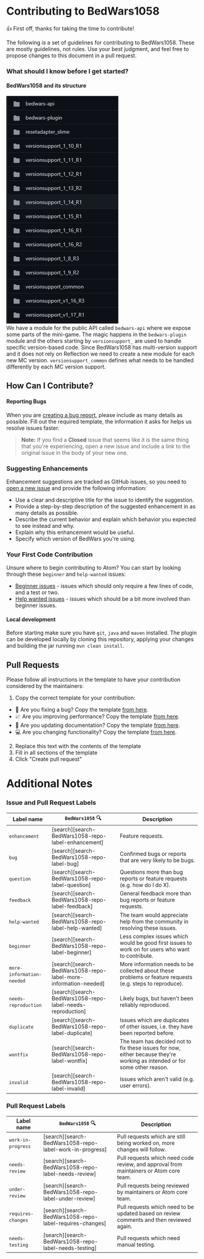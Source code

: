 # Contributing to BedWars1058
👍 First off, thanks for taking the time to contribute!

The following is a set of guidelines for contributing to BedWars1058. 
These are mostly guidelines, not rules. Use your best judgment, and feel free 
to propose changes to this document in a pull request.

### What should I know before I get started?
#### BedWars1058 and its structure

![Structure](.github/assets/contributing/structure.png)  
We have a module for the public API called `bedwars-api` where we expose 
some parts of the mini-game. The magic happens in the `bedwars-plugin`
module and the others starting by `versionsupport_` are used to handle specific
version-based code. Since BedWars1058 has multi-version support and it does not
rely on Reflection we need to create a new module for each new MC version.
`versionsupport_common` defines what needs to be handled differently 
by each MC version support.

## How Can I Contribute?
#### Reporting Bugs

When you are [creating a bug report](https://github.com/andrei1058/BedWars1058/issues/new), please include as many details as possible.
Fill out the required template, the information it asks for helps us resolve issues faster.

> **Note:** If you find a **Closed** issue that seems like it is the same thing that you're experiencing, open a new issue and include a link to the original issue in the body of your new one.

### Suggesting Enhancements
Enhancement suggestions are tracked as GitHub issues, so you need to 
[open a new issue](https://github.com/andrei1058/BedWars1058/issues/new) 
and provide the following information:  
- Use a clear and descriptive title for the issue to identify the suggestion.
- Provide a step-by-step description of the suggested enhancement in as many details as possible.
- Describe the current behavior and explain which behavior you expected to see instead and why.
- Explain why this enhancement would be useful.
- Specify which version of BedWars you're using.


### Your First Code Contribution
Unsure where to begin contributing to Atom? 
You can start by looking through these `beginner` and `help-wanted` issues:
- [Beginner issues](beginner) - issues which should only require a few lines of code, and a test or two.
- [Help wanted issues](help-wanted) - issues which should be a bit more involved than beginner issues.
  
  
#### Local development
Before starting make sure you have `git`, `java` and `maven` installed.
The plugin can be developed locally by cloning this repository, applying your
changes and building the jar running `mvn clean install`.


## Pull Requests
Please follow all instructions in the template to have your contribution
considered by the maintainers:
1. Copy the correct template for your contribution:
  - 🐛 Are you fixing a bug? Copy the template [from here](.github/templates/contributing/bug_fix.md).
  - 📈 Are you improving performance? Copy the template [from here](.github/templates/contributing/performance_improvement.md).
  - 📝 Are you updating documentation? Copy the template [from here](.github/templates/contributing/documentation.md).
  - 💻 Are you changing functionality? Copy the template [from here](.github/templates/contributing/feature_change.md).
2. Replace this text with the contents of the template
3. Fill in all sections of the template
4. Click "Create pull request"

# Additional Notes

### Issue and Pull Request Labels
| Label name | `BedWars1058` 🔍 | Description |  
| --- | --- | --- |
| `enhancement` | [search][search-BedWars1058-repo-label-enhancement] | Feature requests. |
| `bug` | [search][search-BedWars1058-repo-label-bug] | Confirmed bugs or reports that are very likely to be bugs. |
| `question` | [search][search-BedWars1058-repo-label-question] | Questions more than bug reports or feature requests (e.g. how do I do X). |
| `feedback` | [search][search-BedWars1058-repo-label-feedback] | General feedback more than bug reports or feature requests. |
| `help-wanted` | [search][search-BedWars1058-repo-label-help-wanted] | The team would appreciate help from the community in resolving these issues. |
| `beginner` | [search][search-BedWars1058-repo-label-beginner] | Less complex issues which would be good first issues to work on for users who want to contribute. |
| `more-information-needed` | [search][search-BedWars1058-repo-label-more-information-needed] | More information needs to be collected about these problems or feature requests (e.g. steps to reproduce). |
| `needs-reproduction` | [search][search-BedWars1058-repo-label-needs-reproduction] | Likely bugs, but haven't been reliably reproduced. |
| `duplicate` | [search][search-BedWars1058-repo-label-duplicate] | Issues which are duplicates of other issues, i.e. they have been reported before. |
| `wontfix` | [search][search-BedWars1058-repo-label-wontfix] | The team has decided not to fix these issues for now, either because they're working as intended or for some other reason. |
| `invalid` | [search][search-BedWars1058-repo-label-invalid] | Issues which aren't valid (e.g. user errors). |

### Pull Request Labels


| Label name | `BedWars1058` 🔍 | Description
| --- | ---  | --- |
| `work-in-progress` | [search][search-BedWars1058-repo-label-work-in-progress] | Pull requests which are still being worked on, more changes will follow. |
| `needs-review` | [search][search-BedWars1058-repo-label-needs-review] | Pull requests which need code review, and approval from maintainers or Atom core team. |
| `under-review` | [search][search-BedWars1058-repo-label-under-review] | Pull requests being reviewed by maintainers or Atom core team. |
| `requires-changes` | [search][search-BedWars1058-repo-label-requires-changes] | Pull requests which need to be updated based on review comments and then reviewed again. |
| `needs-testing` | [search][search-BedWars1058-repo-label-needs-testing] | Pull requests which need manual testing. |